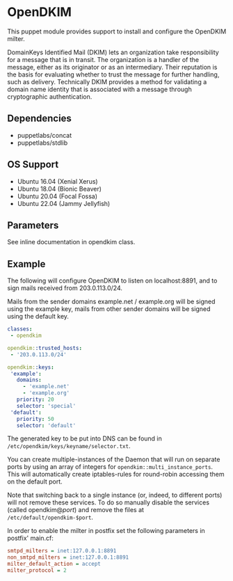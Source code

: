 # OpenDKIM

This puppet module provides support to install and configure the
OpenDKIM milter.

DomainKeys Identified Mail (DKIM) lets an organization take responsibility
for a message that is in transit. The organization is a handler of the
message, either as its originator or as an intermediary. Their reputation
is the basis for evaluating whether to trust the message for further
handling, such as delivery. Technically DKIM provides a method for
validating a domain name identity that is associated with a message through
cryptographic authentication.

## Dependencies

 * puppetlabs/concat
 * puppetlabs/stdlib

## OS Support

 * Ubuntu 16.04 (Xenial Xerus)
 * Ubuntu 18.04 (Bionic Beaver)
 * Ubuntu 20.04 (Focal Fossa)
 * Ubuntu 22.04 (Jammy Jellyfish)

## Parameters

See inline documentation in opendkim class.

## Example

The following will configure OpenDKIM to listen on localhost:8891, and to sign
mails received from 203.0.113.0/24.

Mails from the sender domains example.net / example.org will be signed using
the example key, mails from other sender domains will be signed using the
default key.

```yaml
classes:
 - opendkim

opendkim::trusted_hosts:
 - '203.0.113.0/24'

opendkim::keys:
 'example':
   domains: 
     - 'example.net'
     - 'example.org'
   priority: 20
   selector: 'special'
 'default':
   priority: 50
   selector: 'default'
```

The generated key to be put into DNS can be found in
`/etc/opendkim/keys/keyname/selector.txt`.

You can create multiple-instances of the Daemon that will run on separate
ports by using an array of integers for `opendkim::multi_instance_ports`.
This will automatically create iptables-rules for round-robin accessing
them on the default port.

Note that switching back to a single instance (or, indeed, to different
ports) will not remove these services. To do so manually disable the services
(called opendkim@_port_) and remove the files at `/etc/default/opendkim-$port`.

In order to enable the milter in postfix set the following parameters in
postfix' main.cf:

```ini
smtpd_milters = inet:127.0.0.1:8891
non_smtpd_milters = inet:127.0.0.1:8891
milter_default_action = accept
milter_protocol = 2
```
